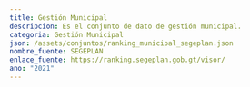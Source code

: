 ```yaml
---
title: Gestión Municipal
descripcion: Es el conjunto de dato de gestión municipal.
categoria: Gestión Municipal
json: /assets/conjuntos/ranking_municipal_segeplan.json
nombre_fuente: SEGEPLAN
enlace_fuente: https://ranking.segeplan.gob.gt/visor/
ano: "2021"
---
```


